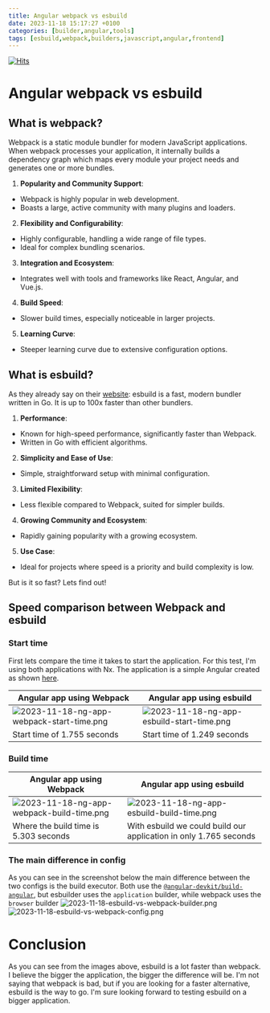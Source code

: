 ```yaml
---
title: Angular webpack vs esbuild
date: 2023-11-18 15:17:27 +0100
categories: [builder,angular,tools]
tags: [esbuild,webpack,builders,javascript,angular,frontend]
---
```

[![Hits](https://hits.sh/jorciney.dev/posts/angular-webpack-vs-esbuild.svg)](https://hits.sh/jorciney.dev/posts/angular-webpack-vs-esbuild/)
# Angular webpack vs esbuild
## What is webpack?
Webpack is a static module bundler for modern JavaScript applications. When webpack processes your application, it internally builds a dependency graph which maps every module your project needs and generates one or more bundles.

1. **Popularity and Community Support**:
  - Webpack is highly popular in web development.
  - Boasts a large, active community with many plugins and loaders.

2. **Flexibility and Configurability**:
  - Highly configurable, handling a wide range of file types.
  - Ideal for complex bundling scenarios.

3. **Integration and Ecosystem**:
  - Integrates well with tools and frameworks like React, Angular, and Vue.js.

4. **Build Speed**:
  - Slower build times, especially noticeable in larger projects.

5. **Learning Curve**:
  - Steeper learning curve due to extensive configuration options.

## What is esbuild?
As they already say on their [website](https://esbuild.github.io/): esbuild is a fast, modern bundler written in Go. It is up to 100x faster than other bundlers.

1. **Performance**:
  - Known for high-speed performance, significantly faster than Webpack.
  - Written in Go with efficient algorithms.

2. **Simplicity and Ease of Use**:
  - Simple, straightforward setup with minimal configuration.

3. **Limited Flexibility**:
  - Less flexible compared to Webpack, suited for simpler builds.

4. **Growing Community and Ecosystem**:
  - Rapidly gaining popularity with a growing ecosystem.

5. **Use Case**:
  - Ideal for projects where speed is a priority and build complexity is low.

But is it so fast? Lets find out!

## Speed comparison between Webpack and esbuild

### **Start** time
First lets compare the time it takes to start the application. For this test, I'm using both applications with Nx. The application is a simple Angular created as shown [here](../how-to-start-an-standalone-app-with-nx).

| Angular app using **Webpack**                                                                                | Angular app using **esbuild**                                                                            |
|--------------------------------------------------------------------------------------------------------------|----------------------------------------------------------------------------------------------------------|
| ![2023-11-18-ng-app-webpack-start-time.png](../../assets%2Fposts%2F2023-11-18-ng-app-webpack-start-time.png) | ![2023-11-18-ng-app-esbuild-start-time.png](../../assets/posts/2023-11-18-ng-app-esbuild-start-time.png) |
| Start time of 1.755 seconds                                                                                  | Start time of 1.249 seconds                                                                              |

### **Build** time

| Angular app using **Webpack**                                                                                  | Angular app using **esbuild**                                                                                  |
|----------------------------------------------------------------------------------------------------------------|----------------------------------------------------------------------------------------------------------------|
| ![2023-11-18-ng-app-webpack-build-time.png](../..%2Fassets%2Fposts%2F2023-11-18-ng-app-webpack-build-time.png) | ![2023-11-18-ng-app-esbuild-build-time.png](../..%2Fassets%2Fposts%2F2023-11-18-ng-app-esbuild-build-time.png) |
| Where the build time is 5.303 seconds                                                                          | With esbuild we could build our application in only 1.765 seconds                                              |


### The main difference in config
As you can see in the screenshot below the main difference between the two configs is the build executor.
Both use the [`@angular-devkit/build-angular`](https://www.npmjs.com/package/@angular-devkit/build-angular), but esbuilder uses the `application` builder, while webpack uses the `browser` builder
![2023-11-18-esbuild-vs-webpack-builder.png](../..%2Fassets%2Fposts%2F2023-11-18-esbuild-vs-webpack-builder.png)
![2023-11-18-esbuild-vs-webpack-config.png](../..%2Fassets%2Fposts%2F2023-11-18-esbuild-vs-webpack-config.png)
# Conclusion

As you can see from the images above, esbuild is a lot faster than webpack.
I believe the bigger the application, the bigger the difference will be.
I'm not saying that webpack is bad, but if you are looking for a faster alternative, esbuild is the way to go.
I'm sure looking forward to testing esbuild on a bigger application.
